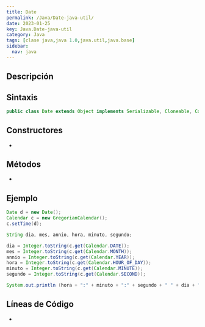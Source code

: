 ```yaml
---
title: Date
permalink: /Java/Date-java-util/
date: 2023-01-25
key: Java.Date-java-util
category: Java
tags: [clase java,java 1.0,java.util,java.base]
sidebar:
  nav: java
---
```


## **Descripción**


## **Sintaxis**


```java
public class Date extends Object implements Serializable, Cloneable, Comparable<Date>
```


## **Constructores**

- 

## **Métodos**

- 

## **Ejemplo**


```java
Date d = new Date();
Calendar c = new GregorianCalendar(); 
c.setTime(d);

String dia, mes, annio, hora, minuto, segundo;

dia = Integer.toString(c.get(Calendar.DATE));
mes = Integer.toString(c.get(Calendar.MONTH));
annio = Integer.toString(c.get(Calendar.YEAR));
hora = Integer.toString(c.get(Calendar.HOUR_OF_DAY));
minuto = Integer.toString(c.get(Calendar.MINUTE));
segundo = Integer.toString(c.get(Calendar.SECOND));

System.out.println (hora + ":" + minuto + ":" + segundo + " " + dia + "/" + mes +"/" + annio);
```


## **Líneas de Código**

- 

